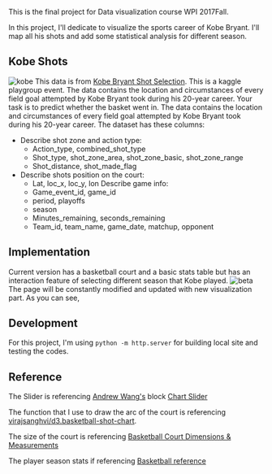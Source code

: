 This is the final project for Data visualization course WPI 2017Fall.

In this project, I'll dedicate to visualize the sports career of Kobe Bryant. I'll map all his shots and add some statistical analysis for different season.


## Kobe Shots
![kobe](http://www.thatsmags.com/image/view/201603/Kobe-Bryant.jpg)
This data is from [Kobe Bryant Shot Selection](hhttps://www.kaggle.com/c/kobe-bryant-shot-selection/). This is a kaggle playgroup event. The data contains the location and circumstances of every field goal attempted by Kobe Bryant took during his 20-year career. Your task is to predict whether the basket went in.
The data contains the location and circumstances of every field goal attempted by Kobe Bryant took during his 20-year career. The dataset has these columns:

- Describe shot zone and action type:
  - Action_type, combined_shot_type
  - Shot_type, shot_zone_area, shot_zone_basic, shot_zone_range
  - Shot_distance, shot_made_flag
- Describe shots position on the court:
  - Lat, loc_x, loc_y, lon
Describe game info:
  - Game_event_id, game_id
  - period, playoffs
  - season
  - Minutes_remaining, seconds_remaining
  - Team_id, team_name, game_date, matchup, opponent


## Implementation
Current version has a basketball court and a basic stats table but has an interaction feature of selecting different season that Kobe played.
![beta](https://github.com/YouthBread/kobe-bryant-dataviz-project/blob/master/other_resource/pic.png)
The page will be constantly modified and updated with new visualization part. As you can see,



## Development
For this project, I'm using `python -m http.server` for building local site and testing the codes.


## Reference
The Slider is referencing [Andrew Wang's](https://bl.ocks.org/wonga00) block [Chart Slider](https://bl.ocks.org/wonga00/1e2e28b19129637ff41b986cf0a05aba/68a0f03be6aeefb1f6d008041366fa20542862ed)

The function that I use to draw the arc of the court is referencing [virajsanghvi/d3.basketball-shot-chart](https://github.com/virajsanghvi/d3.basketball-shot-chart).

The size of the court is referencing [Basketball Court Dimensions & Measurements](http://www.courtdimensions.net/basketball-court/index.php)

The player season stats if referencing [Basketball reference](https://www.basketball-reference.com/players/b/bryanko01.html)
